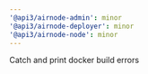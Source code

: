 ```yaml
---
'@api3/airnode-admin': minor
'@api3/airnode-deployer': minor
'@api3/airnode-node': minor
---
```


Catch and print docker build errors
